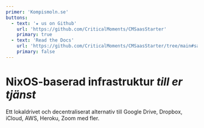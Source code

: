 ```yaml
---
primer: 'Kompismoln.se'
buttons:
  - text: '★ us on Github'
    url: 'https://github.com/CriticalMoments/CMSaasStarter'
    primary: true
  - text: 'Read the Docs'
    url: 'https://github.com/CriticalMoments/CMSaasStarter/tree/main#saas-starter'
    primary: false
---
```


# NixOS-baserad infrastruktur _till er tjänst_

Ett lokaldrivet och decentraliserat alternativ till Google Drive, Dropbox, iCloud, AWS, Heroku, Zoom med fler.

